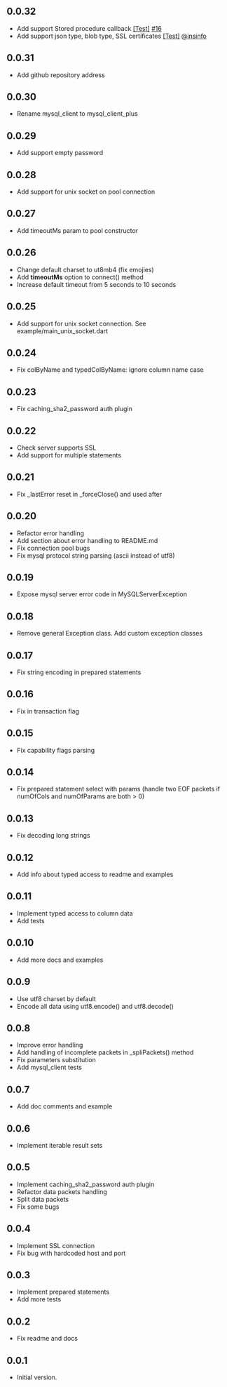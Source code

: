 ## 0.0.32

* Add support Stored procedure callback [[Test]](test/stored_procedure_test.dart) [#16](https://github.com/biner88/mysql_utils/issues/16)
* Add support json type, blob type, SSL certificates [[Test]](test/mysql_features_test.dart) [@insinfo](https://github.com/insinfo/mysql.dart)

## 0.0.31

* Add github repository address

## 0.0.30

* Rename mysql_client to mysql_client_plus

## 0.0.29

* Add support empty password

## 0.0.28

* Add support for unix socket on pool connection

## 0.0.27

* Add timeoutMs param to pool constructor

## 0.0.26

* Change default charset to ut8mb4 (fix emojies)
* Add **timeoutMs** option to connect() method
* Increase default timeout from 5 seconds to 10 seconds

## 0.0.25

* Add support for unix socket connection. See example/main_unix_socket.dart

## 0.0.24

* Fix colByName and typedColByName: ignore column name case

## 0.0.23

* Fix caching_sha2_password auth plugin

## 0.0.22

* Check server supports SSL
* Add support for multiple statements

## 0.0.21

* Fix _lastError reset in _forceClose() and used after

## 0.0.20

* Refactor error handling
* Add section about error handling to README.md
* Fix connection pool bugs
* Fix mysql protocol string parsing (ascii instead of utf8)

## 0.0.19

* Expose mysql server error code in MySQLServerException

## 0.0.18

* Remove general Exception class. Add custom exception classes

## 0.0.17

* Fix string encoding in prepared statements

## 0.0.16

* Fix in transaction flag

## 0.0.15

* Fix capability flags parsing

## 0.0.14

* Fix prepared statement select with params (handle two EOF packets if numOfCols and numOfParams are both > 0)

## 0.0.13

* Fix decoding long strings

## 0.0.12

* Add info about typed access to readme and examples

## 0.0.11

* Implement typed access to column data
* Add tests

## 0.0.10

* Add more docs and examples

## 0.0.9

* Use utf8 charset by default
* Encode all data using utf8.encode() and utf8.decode()

## 0.0.8

* Improve error handling
* Add handling of incomplete packets in _spliPackets() method
* Fix parameters substitution
* Add mysql_client tests

## 0.0.7

* Add doc comments and example

## 0.0.6

* Implement iterable result sets

## 0.0.5

* Implement caching_sha2_password auth plugin
* Refactor data packets handling
* Split data packets
* Fix some bugs

## 0.0.4

* Implement SSL connection
* Fix bug with hardcoded host and port

## 0.0.3

* Implement prepared statements
* Add more tests

## 0.0.2

* Fix readme and docs

## 0.0.1

* Initial version.
